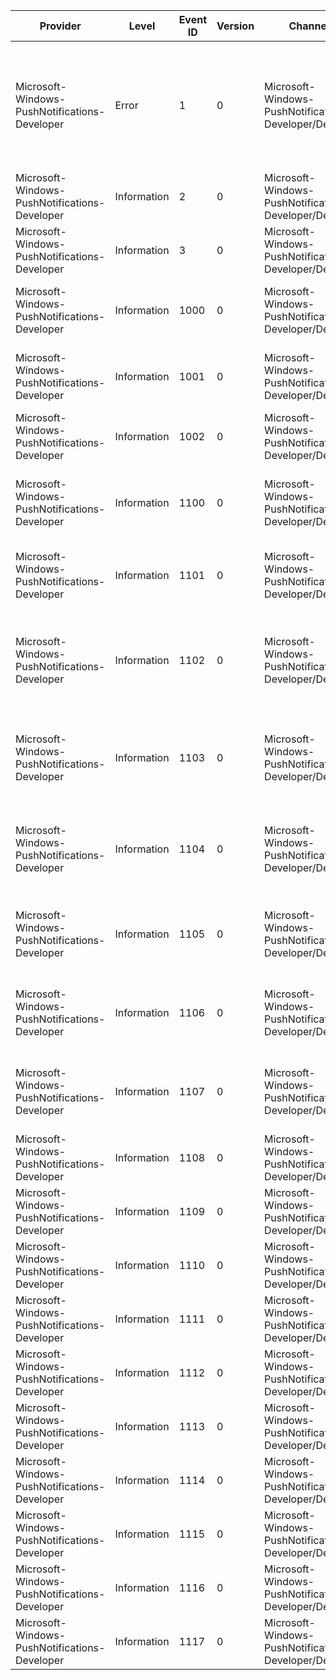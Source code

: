Provider                                       |  Level        |  Event ID  |  Version  |  Channel                                              |  Task                       |  Opcode  |  Keyword  |  Message
-----------------------------------------------|---------------|------------|-----------|-------------------------------------------------------|-----------------------------|----------|-----------|-----------------------------------------------------------------------------------------------------------------------------------------------------
Microsoft-Windows-PushNotifications-Developer  |  Error        |  1         |  0        |  Microsoft-Windows-PushNotifications-Developer/Debug  |                             |          |           |  The Windows Push Notification Developer APIs have encountered an error in file {FileName}, function {FunctionName}, line {LineNumber}: {ErrorCode}.
Microsoft-Windows-PushNotifications-Developer  |  Information  |  2         |  0        |  Microsoft-Windows-PushNotifications-Developer/Debug  |                             |          |           |
Microsoft-Windows-PushNotifications-Developer  |  Information  |  3         |  0        |  Microsoft-Windows-PushNotifications-Developer/Debug  |                             |          |           |
Microsoft-Windows-PushNotifications-Developer  |  Information  |  1000      |  0        |  Microsoft-Windows-PushNotifications-Developer/Debug  |                             |          |           |  A channel request has been started with the following parameters: {AppID} [AppID].
Microsoft-Windows-PushNotifications-Developer  |  Information  |  1001      |  0        |  Microsoft-Windows-PushNotifications-Developer/Debug  |                             |          |           |  A channel request has completed: {AppID} [AppID] {Channel} [ChannelUri].
Microsoft-Windows-PushNotifications-Developer  |  Information  |  1002      |  0        |  Microsoft-Windows-PushNotifications-Developer/Debug  |                             |          |           |  The following channel has been closed: {Channel} [ChannelUri].
Microsoft-Windows-PushNotifications-Developer  |  Information  |  1100      |  0        |  Microsoft-Windows-PushNotifications-Developer/Debug  |  CloudNotificationDelivery  |  Start   |           |  A cloud notification is about to be delivered: {NotificationType} [NotificationType].
Microsoft-Windows-PushNotifications-Developer  |  Information  |  1101      |  0        |  Microsoft-Windows-PushNotifications-Developer/Debug  |  CloudNotificationDelivery  |  Stop    |           |  A cloud notification has been delivered: {NotificationType} [NotificationType].
Microsoft-Windows-PushNotifications-Developer  |  Information  |  1102      |  0        |  Microsoft-Windows-PushNotifications-Developer/Debug  |                             |          |           |  A cloud notification has been canceled and will not be delivered to the presentation layer: {NotificationType} [NotificationType].
Microsoft-Windows-PushNotifications-Developer  |  Information  |  1103      |  0        |  Microsoft-Windows-PushNotifications-Developer/Debug  |                             |          |           |  A cloud notification has been delivered to the presentation layer: {NotificationType} [NotificationType].
Microsoft-Windows-PushNotifications-Developer  |  Information  |  1104      |  0        |  Microsoft-Windows-PushNotifications-Developer/Debug  |                             |          |           |  A notification has been delivered to the presentation layer: {AppID} [AppId] {NotificationType} [NotificationType].
Microsoft-Windows-PushNotifications-Developer  |  Information  |  1105      |  0        |  Microsoft-Windows-PushNotifications-Developer/Debug  |                             |          |           |  A clear tile message has been delivered to the presentation layer: {AppID} [AppId].
Microsoft-Windows-PushNotifications-Developer  |  Information  |  1106      |  0        |  Microsoft-Windows-PushNotifications-Developer/Debug  |                             |          |           |  A clear badge message has been delivered to the presentation layer: {AppID} [AppId].
Microsoft-Windows-PushNotifications-Developer  |  Information  |  1107      |  0        |  Microsoft-Windows-PushNotifications-Developer/Debug  |                             |          |           |  A cancel toast message has been delivered to the presentation layer: {AppID} [AppId].
Microsoft-Windows-PushNotifications-Developer  |  Information  |  1108      |  0        |  Microsoft-Windows-PushNotifications-Developer/Debug  |  ToastDismissed             |  Start   |           |
Microsoft-Windows-PushNotifications-Developer  |  Information  |  1109      |  0        |  Microsoft-Windows-PushNotifications-Developer/Debug  |  ToastDismissed             |  Stop    |           |
Microsoft-Windows-PushNotifications-Developer  |  Information  |  1110      |  0        |  Microsoft-Windows-PushNotifications-Developer/Debug  |  ToastCanceled              |  Start   |           |
Microsoft-Windows-PushNotifications-Developer  |  Information  |  1111      |  0        |  Microsoft-Windows-PushNotifications-Developer/Debug  |  ToastCanceled              |  Stop    |           |
Microsoft-Windows-PushNotifications-Developer  |  Information  |  1112      |  0        |  Microsoft-Windows-PushNotifications-Developer/Debug  |  ToastTimedOut              |  Start   |           |
Microsoft-Windows-PushNotifications-Developer  |  Information  |  1113      |  0        |  Microsoft-Windows-PushNotifications-Developer/Debug  |  ToastTimedOut              |  Stop    |           |
Microsoft-Windows-PushNotifications-Developer  |  Information  |  1114      |  0        |  Microsoft-Windows-PushNotifications-Developer/Debug  |  ToastActivated             |  Start   |           |
Microsoft-Windows-PushNotifications-Developer  |  Information  |  1115      |  0        |  Microsoft-Windows-PushNotifications-Developer/Debug  |  ToastActivated             |  Stop    |           |
Microsoft-Windows-PushNotifications-Developer  |  Information  |  1116      |  0        |  Microsoft-Windows-PushNotifications-Developer/Debug  |  ToastError                 |  Start   |           |
Microsoft-Windows-PushNotifications-Developer  |  Information  |  1117      |  0        |  Microsoft-Windows-PushNotifications-Developer/Debug  |  ToastError                 |  Stop    |           |